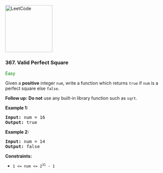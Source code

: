 <a href="https://leetcode.com/problems/valid-perfect-square/">
    <img src="https://assets.leetcode.com/static_assets/public/webpack_bundles/images/logo-dark.e99485d9b.svg"
        style="width:150px" alt="LeetCode"/>
</a>

### 367. Valid Perfect Square

<span style="color:green">Easy</span>

Given a __positive__ integer `num`, write a function which returns `true`
if `num` is a perfect square else `false`.

__Follow up:__
__Do not__ use any built-in library function such as `sqrt`.

__Example 1:__
<pre>
<b>Input:</b> num = 16
<b>Output:</b> true
</pre>

__Example 2:__
<pre>
<b>Input:</b> num = 14
<b>Output:</b> false
</pre>

__Constraints:__

* <code>1 <= num <= 2<sup>31</sup> - 1</code>
